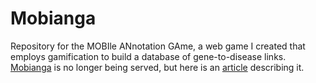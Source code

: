 # Mobianga

Repository for the MOBIle ANnotation GAme, a web game I created 
that employs gamification to build a database of gene-to-disease links.
[Mobianga](http://www.mobianga.appspot.com) is no longer being served,
but here is an [article](http://sulab.org/2012/11/gene-disease-annotation-with-mobianga/)
describing it.

